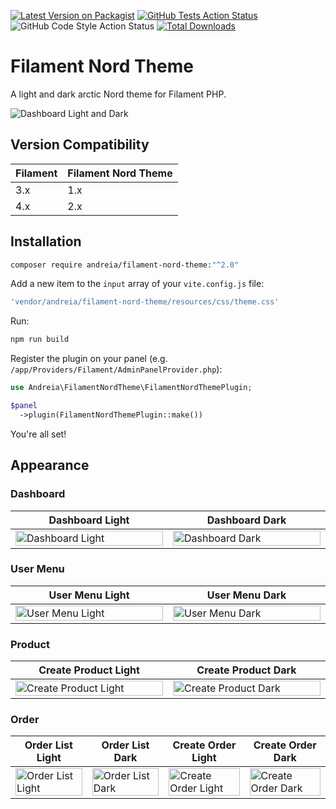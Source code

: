 
[![Latest Version on Packagist](https://img.shields.io/packagist/v/andreia/filament-nord-theme.svg?style=flat-square)](https://packagist.org/packages/andreia/filament-nord-theme)
[![GitHub Tests Action Status](https://img.shields.io/github/actions/workflow/status/andreia/filament-nord-theme/run-tests.yml?branch=main&label=tests&style=flat-square)](https://github.com/andreia/filament-nord-theme/actions?query=workflow%3Arun-tests+branch%3Amain)
![GitHub Code Style Action Status](https://github.com/andreia/filament-nord-theme/actions/workflows/fix-php-code-style-issues.yml/badge.svg)
[![Total Downloads](https://img.shields.io/packagist/dt/andreia/filament-nord-theme.svg?style=flat-square)](https://packagist.org/packages/andreia/filament-nord-theme)

# Filament Nord Theme

A light and dark arctic Nord theme for Filament PHP.

![Dashboard Light and Dark](https://raw.githubusercontent.com/andreia/filament-nord-theme/main/docs/dashboard.jpg)

## Version Compatibility

 Filament | Filament Nord Theme
:---------|:-------------------
 3.x      | 1.x
 4.x      | 2.x

## Installation

```bash
composer require andreia/filament-nord-theme:"^2.0"
```

Add a new item to the `input` array of your `vite.config.js` file:

```js
'vendor/andreia/filament-nord-theme/resources/css/theme.css'
```

Run:

```bash
npm run build
```

Register the plugin on your panel (e.g. `/app/Providers/Filament/AdminPanelProvider.php`):

```php
use Andreia\FilamentNordTheme\FilamentNordThemePlugin;

$panel
  ->plugin(FilamentNordThemePlugin::make())
```

You're all set!

## Appearance

### Dashboard

<table class="table">
  <thead>
    <tr>
      <th scope="col" width="1000px">Dashboard Light</th>
      <th scope="col" width="1000px">Dashboard Dark</th>
    </tr>
  </thead>
  <tbody>
    <tr>
      <td>
        <img src="https://raw.githubusercontent.com/andreia/filament-nord-theme/main/docs/dashboard_light.png" width="100%" alt="Dashboard Light">
      </td>
      <td>
        <img src="https://raw.githubusercontent.com/andreia/filament-nord-theme/main/docs/dashboard_dark.png" width="100%" alt="Dashboard Dark">
      </td>
    </tr>
  </tbody>
</table>

### User Menu

<table class="table">
  <thead>
    <tr>
      <th scope="col" width="1000px">User Menu Light</th>
      <th scope="col" width="1000px">User Menu Dark</th>
    </tr>
  </thead>
  <tbody>
    <tr>
      <td>
        <img src="https://raw.githubusercontent.com/andreia/filament-nord-theme/main/docs/user_menu_light.png" width="100%" alt="User Menu Light">
      </td>
      <td>
        <img src="https://raw.githubusercontent.com/andreia/filament-nord-theme/main/docs/user_menu_dark.png" width="100%" alt="User Menu Dark">
      </td>
    </tr>
  </tbody>
</table>

### Product

<table class="table">
  <thead>
    <tr>
      <th scope="col" width="1000px">Create Product Light</th>
      <th scope="col" width="1000px">Create Product Dark</th>
    </tr>
  </thead>
  <tbody>
    <tr>
      <td>
        <img src="https://raw.githubusercontent.com/andreia/filament-nord-theme/main/docs/product_create_light.png" width="100%" alt="Create Product Light">
      </td>
      <td>
        <img src="https://raw.githubusercontent.com/andreia/filament-nord-theme/main/docs/product_create_dark.png" width="100%" alt="Create Product Dark">
      </td>
    </tr>
  </tbody>
</table>

### Order

<table class="table">
  <thead>
    <tr>
      <th scope="col" width="1000px">Order List Light</th>
      <th scope="col" width="1000px">Order List Dark</th>
      <th scope="col" width="1000px">Create Order Light</th>
      <th scope="col" width="1000px">Create Order Dark</th>
    </tr>
  </thead>
  <tbody>
    <tr>
      <td>
        <img src="https://raw.githubusercontent.com/andreia/filament-nord-theme/main/docs/orders_light.png" width="100%" alt="Order List Light">
      </td>
      <td>
        <img src="https://raw.githubusercontent.com/andreia/filament-nord-theme/main/docs/orders_dark.png" width="100%" alt="Order List Dark">
      </td>
      <td>
        <img src="https://raw.githubusercontent.com/andreia/filament-nord-theme/main/docs/order_create_light.png" width="100%" alt="Create Order Light">
      </td>
      <td>
        <img src="https://raw.githubusercontent.com/andreia/filament-nord-theme/main/docs/order_create_dark.png" width="100%" alt="Create Order Dark">
      </td>
    </tr>
  </tbody>
</table>
